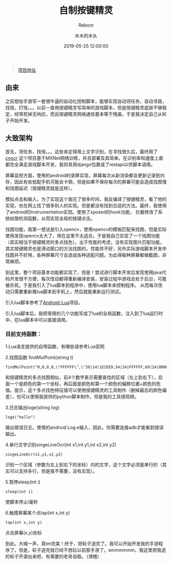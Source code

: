 ﻿---
layout:     post
title:      "自制按键精灵"
subtitle:   " Reboot"
date:       2019-05-25 12:00:00
author:     "木木的木头"
header-img: "img/14.jpg"
catalog: true
tags:
    - Android
---
>[项目地址](https://github.com/Jinnrry/RobotHelper)

## 由来
之前想给手游写一套很牛逼的自动化控制脚本，能够实现自动领任务，自动寻路，找怪，打怪。。。以前一直用按键精灵写简单的游戏脚本，但是按键精灵底层不够稳定，经常死掉无响应，而且按键精灵网络通信基本等于残废。于是我决定自己从轮子开始开发。


## 大致架构
首先，领任务，找怪。。。这些肯定得用上文字识别，在寻找很久后，最终用了[cnocr](https://github.com/breezedeus/cnocr) 这个项目基于MXNet网络训练，并且部署及其简单。在识别率和速度上面都完全满足游戏脚本开发，我将其用django包裹成了restapi以供脚本调用。

屏幕监控方面，使用的android的录屏实现，屏幕每次从新渲染都会更新记录到内存，因此有些低配手机可能会卡顿。但是如果不保存每次的屏幕可能会造成找图慢和找图延迟（按键精灵就是这样）。

模拟点击和输入，为了实现这个我花了很多时间，我反编译了按键精灵，看了他的实现，也在网上找了很多别人的实现。但是都没有找到合适的方法。最终，我使用了android的Instrumentation实现。使用了xposed的hook功能，
拦截修改了系统权限检测函数，从而实现全局的按键点击。

找图功能，我第一想法是引入opencv，使用opencv的模板匹配来找图，但是实际使用发现opencv太大了，用在这里不太适合。于是我自己实现了一个找图功能（其实相当于按键精灵的多点找色）。出于性能的考虑，没有实现图片匹配功能，
其实按键精灵也是滑动窗口的方法找图的，性能并不好，另外实际游戏脚本开发中找图并不好用，各种屏幕尺寸会造成各种适配问题。为此得每种屏幕都做截图，非常麻烦。

到这里，整个项目基本功能都实现了，但是！尝试进行脚本开发后发现使用java代码开发很不方便，每次改动都得重新编译安装，安装过程中游戏会处于后台，可能被杀死。于是我引入了lua脚本到程序中，使用lua脚本来控制程序。
从而每次改动只需要重新推lua脚本到手机上，然后就能重新运行测试。

引入lua脚本参考了[Android-Lua](https://github.com/liangchenhe55/Android-Lua)项目。

引入lua脚本后，我把常用的几个功能写成了lua的全局函数，注入到了lua运行时中，在lua脚本中可以直接调用。


### 目前支持函数：

1.Lua语言提供的自带函数，有哪些请参考Lua官网


2.找图函数 findMulPoint(string t)
```
findMulPoint("0,0,0,0,\"FFFFFF\",\"36|14|1E1EE9,54|24|FFFFFF,69|24|000000")  
```
和按键精灵的多点找图相似，前4个数字表示需要查找的区域（左上到右下），后面一个是颜色的第一个坐标，再后面是颜色和第一个颜色的偏移位置+颜色的色值。提示，这个多点找色特征值可以使用按键精灵的工具制作（删掉最后的颜色偏差），也可以使用我提供的python脚本制作，但是我的工具很简陋。

3.日志输出loge(string log)
```
loge("hello")
```
输出错误日志。使用的android Log.e输入，因此，你需要连接adb才能看到错误输出。


4.单行文字识别singeLineOcr(int x1,int y1,int x2,int y2)
```
singeLineOcr(x1,y1,x2,y2)
```
识别一个区域（参数为左上到右下的坐标）内的文字，这个文字必须是单行的（其实可以支持多行，但是我不需要，没有实现）。

5.暂停sleep(int i)
```
sleep(int i)
```
使脚本停止i毫秒


6.触摸屏幕某个点tap(int x,int y)
```
tap(int x,int y)
```
点击屏幕(x,y)坐标


到此。大喊一声，真tm完美！终于，把轮子造完了。我可以开始开发我的手游程序了。但是，轮子造完我已经不想玩以前那手游了。emmmmmm，我这里把我造的轮子开源出来吧，有需要的老哥自取。（滑稽）
